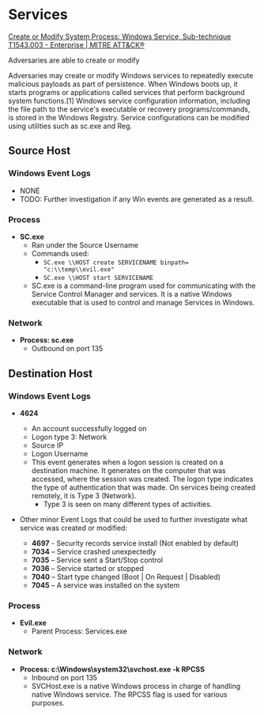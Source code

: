 # Services  

[Create or Modify System Process: Windows Service, Sub-technique T1543.003 - Enterprise | MITRE ATT&CK®](https://attack.mitre.org/techniques/T1543/003/)

Adversaries are able to create or modify

Adversaries may create or modify Windows services to repeatedly execute malicious payloads as part of persistence. When Windows boots up, it starts programs or applications called services that perform background system functions.[1] Windows service configuration information, including the file path to the service's executable or recovery programs/commands, is stored in the Windows Registry. Service configurations can be modified using utilities such as sc.exe and Reg.

## Source Host

### Windows Event Logs
- NONE
- TODO: Further investigation if any Win events are generated as a result.

### Process
- **SC.exe**
  - Ran under the Source Username
  - Commands used:
    - `SC.exe \\HOST create SERVICENAME binpath= "c:\\temp\\evil.exe"`
    - `SC.exe \\HOST start SERVICENAME`
  - SC.exe is a command-line program used for communicating with the Service Control Manager and services. It is a native Windows executable that is used to control and manage Services in Windows.

### Network
- **Process: sc.exe**
  - Outbound on port 135

## Destination Host

### Windows Event Logs
- **4624**
  - An account successfully logged on
  - Logon type 3: Network
  - Source IP
  - Logon Username
  - This event generates when a logon session is created on a destination machine. It generates on the computer that was accessed, where the session was created. The logon type indicates the type of authentication that was made. On services being created remotely, it is Type 3 (Network).
    - Type 3 is seen on many different types of activities.

- Other minor Event Logs that could be used to further investigate what service was created or modified:
  - **4697** - Security records service install (Not enabled by default)
  - **7034** – Service crashed unexpectedly
  - **7035** – Service sent a Start/Stop control
  - **7036** – Service started or stopped
  - **7040** – Start type changed (Boot | On Request | Disabled)
  - **7045** – A service was installed on the system

### Process
- **Evil.exe**
  - Parent Process: Services.exe

### Network
- **Process: c:\Windows\system32\svchost.exe -k RPCSS**
  - Inbound on port 135
  - SVCHost.exe is a native Windows process in charge of handling native Windows service. The RPCSS flag is used for various purposes.
